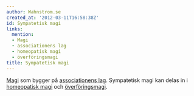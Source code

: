 ```yaml
---
author: Wahnstrom.se
created_at: '2012-03-11T16:58:38Z'
id: Sympatetisk magi
links:
  mention:
  - Magi
  - associationens lag
  - homeopatisk magi
  - överföringsmagi
title: Sympatetisk magi
---
```


[Magi] som bygger på [associationens lag]. Sympatetisk magi kan delas in i [homeopatisk magi] och
[överföringsmagi].

  [Magi]: Magi
  [associationens lag]: associationens_lag
  [homeopatisk magi]: homeopatisk_magi
  [överföringsmagi]: överföringsmagi